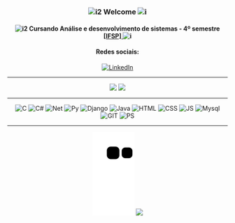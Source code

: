 <div align="center">

### ![i2](https://icongr.am/feather/code.svg?size=18&color=9d4edd) Welcome ![i](https://icongr.am/entypo/code.svg?size=20&color=9d4edd)

#### ![i2](https://icongr.am/feather/code.svg?size=18&color=9d4edd) Cursando Análise e desenvolvimento de sistemas - 4º semestre [[IFSP] ](https://bra.ifsp.edu.br/) ![i](https://icongr.am/entypo/code.svg?size=20&color=9d4edd)

 
#### Redes sociais:
[![LinkedIn](https://icongr.am/devicon/linkedin-plain-wordmark.svg?size=103&color=c77dff)](https://www.linkedin.com/in/amanda-luiza-b76b04221/)
________________

<div>
  <img height="160em" src="https://github-readme-stats.vercel.app/api?username=amandaluizay&show_icons=true&theme=synthwave&include_all_commits=true&count_private=true"/>
  <img height="160em" src="https://github-readme-stats.vercel.app/api/top-langs/?username=amandaluizay&layout=compact&langs_count=7&theme=synthwave"/>
</div>


________________
 ![C](https://icongr.am/devicon/c-plain.svg?size=50&color=c77dff)
 ![C#](https://icongr.am/devicon/csharp-plain.svg?size=50&color=c77dff)
 ![Net](https://icongr.am/devicon/dot-net-plain-wordmark.svg?size=50&color=c77dff)
 ![Py](https://icongr.am/devicon/python-plain.svg?size=50&color=c77dff)
 ![Django](https://icongr.am/devicon/django-plain.svg?size=50&color=c77dff)
 ![Java](https://icongr.am/devicon/java-plain.svg?size=50&color=c77dff)
 ![HTML](https://icongr.am/devicon/html5-plain.svg?size=50&color=c77dff) 
 ![CSS](https://icongr.am/devicon/css3-plain.svg?size=50&color=c77dff) 
 ![JS](https://icongr.am/devicon/javascript-plain.svg?size=50&color=c77dff)
 ![Mysql](https://icongr.am/devicon/mysql-plain-wordmark.svg?size=70&color=c77dff)
   ![GIT](https://icongr.am/devicon/git-plain.svg?size=50&color=c77dff)
   ![PS](	https://icongr.am/devicon/photoshop-plain.svg?size=50&color=c77dff)
 
   _____________
 

  ![Snake animation](https://github.com/amandaluizay/amandaluizay/blob/output/github-contribution-grid-snake.svg)
  <img height="120" src="https://c.tenor.com/P5DB2iGAecsAAAAj/peach-cat.gif"/>

</div>
